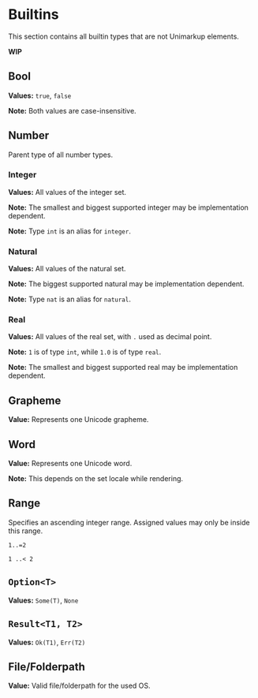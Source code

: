 # Builtins

This section contains all builtin types that are not Unimarkup elements.

**WIP**

## Bool

**Values:** `true`, `false`

**Note:** Both values are case-insensitive.

## Number

Parent type of all number types.

### Integer

**Values:** All values of the integer set.

**Note:** The smallest and biggest supported integer may be implementation dependent.

**Note:** Type `int` is an alias for `integer`.

### Natural

**Values:** All values of the natural set.

**Note:** The biggest supported natural may be implementation dependent.

**Note:** Type `nat` is an alias for `natural`.

### Real

**Values:** All values of the real set, with `.` used as decimal point.

**Note:** `1` is of type `int`, while `1.0` is of type `real`.

**Note:** The smallest and biggest supported real may be implementation dependent.

## Grapheme

**Value:** Represents one Unicode grapheme.

## Word

**Value:** Represents one Unicode word.

**Note:** This depends on the set locale while rendering.

## Range

Specifies an ascending integer range.
Assigned values may only be inside this range.

```
1..=2
```

```
1 ..< 2
```

## `Option<T>`

**Values:** `Some(T)`, `None`

## `Result<T1, T2>`

**Values:** `Ok(T1)`, `Err(T2)`

## File/Folderpath

**Value:** Valid file/folderpath for the used OS.
